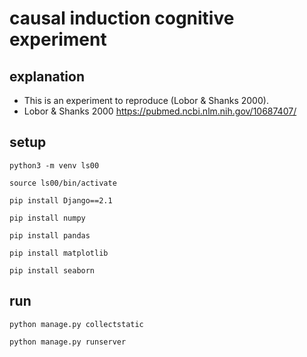 # causal induction cognitive experiment 

## explanation 
- This is an experiment to reproduce (Lobor & Shanks 2000).
- Lobor & Shanks 2000 https://pubmed.ncbi.nlm.nih.gov/10687407/

## setup

```
python3 -m venv ls00
```

```
source ls00/bin/activate
```

```
pip install Django==2.1
```

```
pip install numpy
```

```
pip install pandas
```

```
pip install matplotlib
```

```
pip install seaborn
```


## run
```
python manage.py collectstatic
```

```
python manage.py runserver
```
